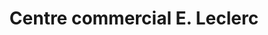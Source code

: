 ---
title: "Centre commercial E. Leclerc"
url: /josselin/centre-commercial-e-leclerc/
shop: Supermarkt
---